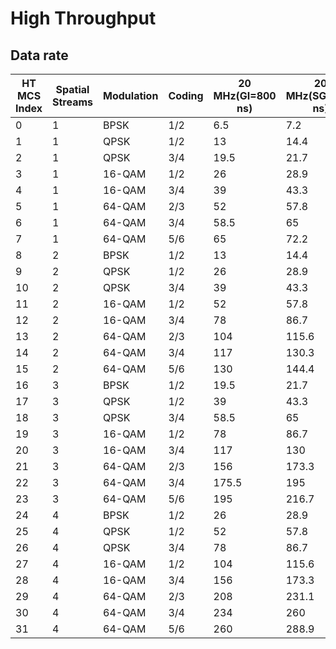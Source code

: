 # High Throughput

## Data rate

| HT MCS Index | Spatial Streams | Modulation | Coding | 20 MHz(GI=800 ns) | 20 MHz(SGI=400 ns) | 40 MHz(GI=800 ns) | 40 MHz(SGI=400 ns) |
|--------------|-----------------|------------|--------|-------------------|--------------------|-------------------|--------------------|
| 0            | 1               | BPSK       | 1/2    | 6.5               | 7.2                | 13.5              | 15                 |
| 1            | 1               | QPSK       | 1/2    | 13                | 14.4               | 27                | 30                 |
| 2            | 1               | QPSK       | 3/4    | 19.5              | 21.7               | 40.5              | 45                 |
| 3            | 1               | 16-QAM     | 1/2    | 26                | 28.9               | 54                | 60                 |
| 4            | 1               | 16-QAM     | 3/4    | 39                | 43.3               | 81                | 90                 |
| 5            | 1               | 64-QAM     | 2/3    | 52                | 57.8               | 108               | 120                |
| 6            | 1               | 64-QAM     | 3/4    | 58.5              | 65                 | 121.5             | 135                |
| 7            | 1               | 64-QAM     | 5/6    | 65                | 72.2               | 135               | 150                |
| 8            | 2               | BPSK       | 1/2    | 13                | 14.4               | 27                | 30                 |
| 9            | 2               | QPSK       | 1/2    | 26                | 28.9               | 54                | 60                 |
| 10           | 2               | QPSK       | 3/4    | 39                | 43.3               | 81                | 90                 |
| 11           | 2               | 16-QAM     | 1/2    | 52                | 57.8               | 108               | 120                |
| 12           | 2               | 16-QAM     | 3/4    | 78                | 86.7               | 162               | 180                |
| 13           | 2               | 64-QAM     | 2/3    | 104               | 115.6              | 216               | 240                |
| 14           | 2               | 64-QAM     | 3/4    | 117               | 130.3              | 243               | 270                |
| 15           | 2               | 64-QAM     | 5/6    | 130               | 144.4              | 270               | 300                |
| 16           | 3               | BPSK       | 1/2    | 19.5              | 21.7               | 40.5              | 45                 |
| 17           | 3               | QPSK       | 1/2    | 39                | 43.3               | 81                | 90                 |
| 18           | 3               | QPSK       | 3/4    | 58.5              | 65                 | 121.5             | 135                |
| 19           | 3               | 16-QAM     | 1/2    | 78                | 86.7               | 162               | 180                |
| 20           | 3               | 16-QAM     | 3/4    | 117               | 130                | 243               | 270                |
| 21           | 3               | 64-QAM     | 2/3    | 156               | 173.3              | 324               | 360                |
| 22           | 3               | 64-QAM     | 3/4    | 175.5             | 195                | 364.5             | 405                |
| 23           | 3               | 64-QAM     | 5/6    | 195               | 216.7              | 405               | 450                |
| 24           | 4               | BPSK       | 1/2    | 26                | 28.9               | 54                | 60                 |
| 25           | 4               | QPSK       | 1/2    | 52                | 57.8               | 108               | 120                |
| 26           | 4               | QPSK       | 3/4    | 78                | 86.7               | 162               | 180                |
| 27           | 4               | 16-QAM     | 1/2    | 104               | 115.6              | 216               | 240                |
| 28           | 4               | 16-QAM     | 3/4    | 156               | 173.3              | 324               | 360                |
| 29           | 4               | 64-QAM     | 2/3    | 208               | 231.1              | 432               | 480                |
| 30           | 4               | 64-QAM     | 3/4    | 234               | 260                | 486               | 540                |
| 31           | 4               | 64-QAM     | 5/6    | 260               | 288.9              | 540               | 600                |
